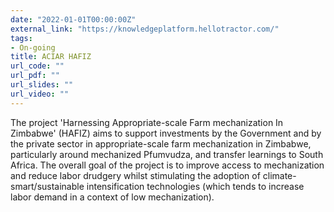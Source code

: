 ```yaml
---
date: "2022-01-01T00:00:00Z"
external_link: "https://knowledgeplatform.hellotractor.com/"
tags:
- On-going
title: ACIAR HAFIZ
url_code: ""
url_pdf: ""
url_slides: ""
url_video: ""
---
```


The project 'Harnessing Appropriate-scale Farm mechanization In Zimbabwe' (HAFIZ) aims to support investments by the Government and by the private sector in appropriate-scale farm mechanization in Zimbabwe, particularly around mechanized Pfumvudza, and transfer learnings to South Africa. The overall goal of the project is to improve access to mechanization and reduce labor drudgery whilst stimulating the adoption of climate-smart/sustainable intensification technologies (which tends to increase labor demand in a context of low mechanization).